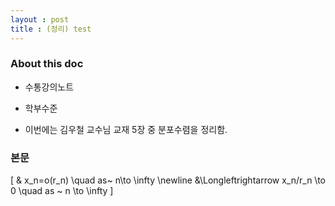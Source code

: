 ```yaml
---
layout : post 
title : (정리) test
---
```


### About this doc

- 수통강의노트 

- 학부수준 

- 이번에는 김우철 교수님 교재 5장 중 분포수렴을 정리함. 

### 본문 

\[
& x_n=o(r_n) \quad as~  n\to \infty \newline
&\Longleftrightarrow x_n/r_n \to 0 \quad as ~ n \to \infty 
\]